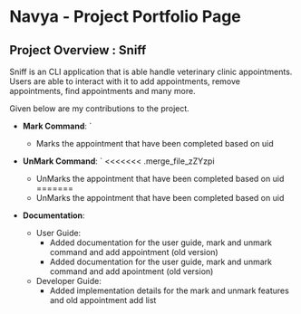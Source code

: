 # Navya - Project Portfolio Page

## Project Overview : Sniff

Sniff is an CLI application that is able handle veterinary clinic appointments. Users are able to interact
with it to add appointments, remove appointments, find appointments and many more.

Given below are my contributions to the project.

* **Mark Command**: `
    * Marks the appointment that have been completed based on uid 


* **UnMark Command**: `
<<<<<<< .merge_file_zZYzpi
    * UnMarks the appointment that have been completed based on uid
=======
    * UnMarks the appointment that have been completed based on uid 


    


* **Documentation**:
    * User Guide:
        * Added documentation for the user guide, mark and unmark command and add appointment (old version)
        * Added documentation for the user guide, mark and unmark command and add apointment (old version)
    * Developer Guide:
        * Added implementation details for the mark and unmark features and old appointment add list